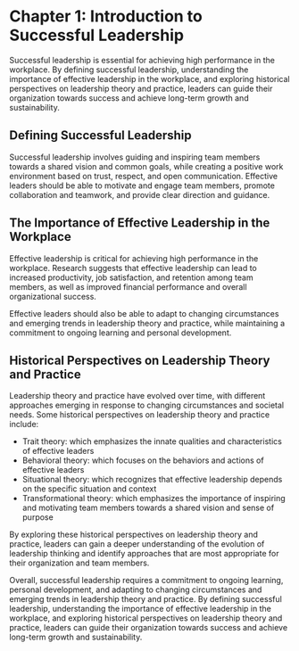 Chapter 1: Introduction to Successful Leadership
================================================

Successful leadership is essential for achieving high performance in the workplace. By defining successful leadership, understanding the importance of effective leadership in the workplace, and exploring historical perspectives on leadership theory and practice, leaders can guide their organization towards success and achieve long-term growth and sustainability.

Defining Successful Leadership
------------------------------

Successful leadership involves guiding and inspiring team members towards a shared vision and common goals, while creating a positive work environment based on trust, respect, and open communication. Effective leaders should be able to motivate and engage team members, promote collaboration and teamwork, and provide clear direction and guidance.

The Importance of Effective Leadership in the Workplace
-------------------------------------------------------

Effective leadership is critical for achieving high performance in the workplace. Research suggests that effective leadership can lead to increased productivity, job satisfaction, and retention among team members, as well as improved financial performance and overall organizational success.

Effective leaders should also be able to adapt to changing circumstances and emerging trends in leadership theory and practice, while maintaining a commitment to ongoing learning and personal development.

Historical Perspectives on Leadership Theory and Practice
---------------------------------------------------------

Leadership theory and practice have evolved over time, with different approaches emerging in response to changing circumstances and societal needs. Some historical perspectives on leadership theory and practice include:

* Trait theory: which emphasizes the innate qualities and characteristics of effective leaders
* Behavioral theory: which focuses on the behaviors and actions of effective leaders
* Situational theory: which recognizes that effective leadership depends on the specific situation and context
* Transformational theory: which emphasizes the importance of inspiring and motivating team members towards a shared vision and sense of purpose

By exploring these historical perspectives on leadership theory and practice, leaders can gain a deeper understanding of the evolution of leadership thinking and identify approaches that are most appropriate for their organization and team members.

Overall, successful leadership requires a commitment to ongoing learning, personal development, and adapting to changing circumstances and emerging trends in leadership theory and practice. By defining successful leadership, understanding the importance of effective leadership in the workplace, and exploring historical perspectives on leadership theory and practice, leaders can guide their organization towards success and achieve long-term growth and sustainability.


